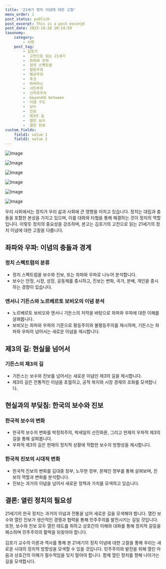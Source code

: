 ```yaml
---
title: '21세기 정치 이념에 대한 고찰'
menu_order: 1
post_status: publish
post_excerpt: This is a post excerpt
post_date: 2023-10-20 20:14:59
taxonomy:
    category:
        - 사회
    post_tag:
        - 김호기
        -  고전으로 읽는 21세기
        -  좌파와 우파
        -  정치 스펙트럼
        -  평등주의
        -  평균주의
        -  푸코
        -  하버마스
        -  사민주의
        -  신자유주의
        -  beyond와 between
        -  이념 구도
        -  보수
        -  진보
        -  제3의 길
        -  열린 보수
        -  열린 진보
custom_fields:
    field1: value 1
    field2: value 2
---
```


![Image](https://imgnews.pstatic.net/image/262/2024/02/07/0000017186_001_20240207090201327.jpg?type=w647)

![Image](https://imgnews.pstatic.net/image/262/2024/02/07/0000017186_002_20240207090201387.jpg?type=w647)

![Image](https://imgnews.pstatic.net/image/262/2024/02/07/0000017186_003_20240207090201435.jpg?type=w647)

![Image](https://imgnews.pstatic.net/image/262/2024/02/07/0000017186_004_20240207090201613.jpg?type=w647)

![Image](https://imgnews.pstatic.net/image/262/2024/02/07/0000017186_005_20240207090201708.jpg?type=w647)

![Image](https://imgnews.pstatic.net/image/262/2024/02/07/0000017186_006_20240207090201784.jpg?type=w647)


우리 사회에서는 정치가 우리 삶과 사회에 큰 영향을 미치고 있습니다. 정치는 대립과 충돌을 포함한 본성을 가지고 있으며, 이를 대화와 타협을 통해 해결하는 것이 정치의 역할입니다. 이렇듯 정치의 중요성을 강조하며, 본고는 김호기의 고전으로 읽는 21세기의 정치 이념에 대한 고찰을 다룹니다.

## 좌파와 우파: 이념의 충돌과 경계

### 정치 스펙트럼의 분류
- 정치 스펙트럼을 보수와 진보, 또는 좌파와 우파로 나누어 분석합니다.
- 보수는 안정, 시장, 성장, 공동체를 중시하고, 진보는 변화, 국가, 분배, 개인을 중시하는 경향이 있습니다.

### 앤서니 기든스와 노르베르토 보비오의 이념 분석
- 노르베르토 보비오와 앤서니 기든스의 저작을 바탕으로 좌파와 우파에 대한 이해를 살펴봅니다.
- 보비오는 좌파와 우파의 기준으로 평등주의와 불평등주의를 제시하며, 기든스는 좌파와 우파의 넘어서는 새로운 이념을 제시합니다.

## 제3의 길: 현실을 넘어서

### 기든스의 제3의 길
- 기든스는 보수와 진보를 넘어서는 새로운 이념인 제3의 길을 제시합니다.
- 제3의 길은 전통적인 이념을 초월하고, 공적 복지와 시장 경제의 조화를 모색합니다.

## 현실과의 부딪침: 한국의 보수와 진보

### 한국적 보수의 변화
- 한국적 보수의 변화를 박정희주의, 박세일의 선진화론, 그리고 현재의 우파적 제3의 길을 통해 살펴봅니다.
- 우파적 제3의 길은 현재의 정치적 상황에 적합한 보수의 방향성을 제시합니다.

### 한국적 진보의 시대적 변화
- 한국적 진보의 변화를 김대중 정부, 노무현 정부, 문재인 정부를 통해 살펴보며, 진보의 역할과 변화를 분석합니다.
- 진보는 과거의 이념을 넘어서 새로운 정책과 가치를 모색하고 있습니다.

## 결론: 열린 정치의 필요성

21세기의 한국 정치는 과거의 이념과 전통을 넘어 새로운 길을 모색해야 합니다. 열린 보수와 열린 진보가 생산적인 경쟁과 협력을 통해 민주주의를 발전시키는 길일 것입니다. 또한, 보수와 진보 모두 열린 태도를 취하고 상호간의 이해와 대화를 통해 정치적 갈등을 해소하며 민주주의의 활력을 되찾아야 합니다.

김호기 교수의 이론과 역사를 통해 본 21세기의 정치 이념에 대한 고찰을 통해 우리는 새로운 시대의 정치적 방향성을 모색할 수 있을 것입니다. 민주주의와 발전을 위해 열린 마음과 상호간의 이해가 필수적임을 잊지 말아야 합니다. 함께 열린 정치를 향해 나아가는 길을 모색합시다.
